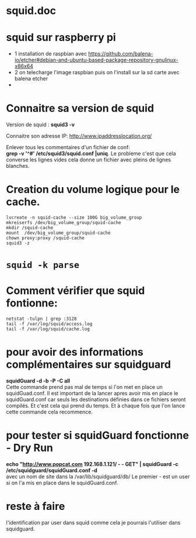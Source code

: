 # squid.doc
# squid sur raspberry pi
- 1 installation de raspbian avec https://github.com/balena-io/etcher#debian-and-ubuntu-based-package-repository-gnulinux-x86x64 
- 2 on telecharge l'image raspbian puis on l'install sur la sd carte avec balena etcher
- 
# Connaitre sa version de squid

Version de squid : **squid3 -v**

Connaitre son adresse IP: http://www.ipaddresslocation.org/

Enlever tous les commentaires d'un fichier de conf:  
**grep -v '^#' /etc/squid3/squid.conf |uniq**. 
Le probleme c'est que cela converse les lignes vides cela donne un fichier avec pleins de lignes blanches.

# Creation du volume logique pour le cache.
```
lvcreate -n squid-cache --size 100G big_volume_group
mkreiserfs /dev/big_volume_group/squid-cache
mkdir /squid-cache
mount  /dev/big_volume_group/squid-cache
chown proxy:proxy /squid-cache
squid3 -z
```
# `squid -k parse`
# Comment vérifier que squid fontionne:
```
netstat -tulpn | grep :3128
tail -f /var/log/squid/access.log
tail -f /var/log/squid/cache.log
```

# pour avoir des informations complémentaires sur squidguard
**squidGuard -d -b -P -C all**  
Cette commande prend pas mal de temps si l'on met en place un squidGuad.conf.
Il est important de la lancer apres avoir mis en place le squidGuard.conf car seuls les destinations définies dans ce fichiers seront compilés. Et c'est cela qui prend du temps. Et à chaque fois que l'on lance cette commande cela recommence.

# pour tester si squidGuard fonctionne - Dry Run
**echo "http://www.popcat.com 192.168.1.121/ - - GET" | squidGuard -c /etc/squidguard/squidGuard.conf -d**  
avec un nom de site dans la /var/lib/squidguard/db/
Le premier - est un user si on l'a mis en place dans le squidGuard.conf.

# reste à faire 
l'identification par user dans squid comme cela je pourrais l'utiliser dans squidguard.
